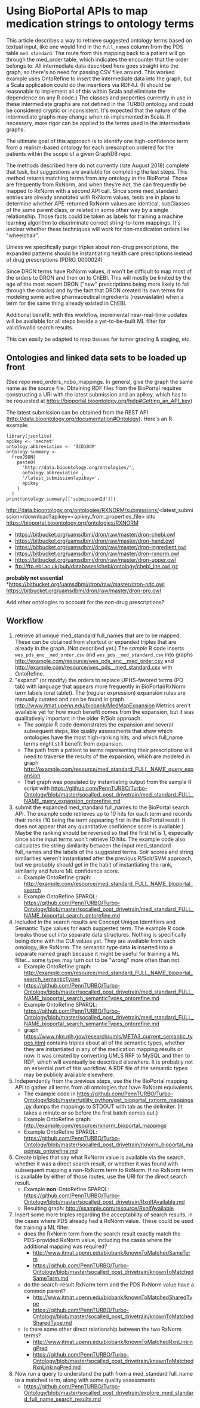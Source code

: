 # Using BioPortal APIs to map medication strings to ontology terms 

This article describes a way to retrieve suggested ontology terms based on textual input, like one would find in  the `full_name`s column from the PDS table `med_standard`.  The route from this mapping back to a patient will go through the med_order table, which indicates the encounter that the order belongs to.  All intermediate data described here goes straight into the graph, so there's no need for passing CSV files around. This worked example uses OntoRefine to insert the intermediate data into the graph, but a Scala application could do the insertions via RDF4J.  (It should be reasonable to implement all of this within Scala and eliminate the dependence on any R code.)  The classes and properties currently in use in these intermediate graphs are not defined in the TURBO ontology and could be considered cryptic or inconsistent.  It's expected that the nature of the intermediate graphs may change when re-implemented in Scala.  If necessary, more rigor can be applied to the terms used in the intermediate graphs.

The ultimate goal of this approach is to identify one high-confidence term from a realism-based ontology for each prescription ordered for the patients within the scope of a given GraphDB repo.

The methods described here do not currently (late August 2018) complete that task, but suggestions are available for completing the last steps.  This method returns matching terms from any ontology in the BioPortal.  Those are frequently from RxNorm, and when they're not, the can frequently be mapped to RxNorm with a second API call.  Since some med_standard entries are already annotated with RxNorm values, tests are in place to determine whether APE-returned RxNorm values are identical, subClasses of the same parent class, or related in some other way by a single relationship.  Those facts could be taken as labels for training a machine learning algorithm to discriminate  correct string-to-term mappings.  It's unclear whether these techniques will work for non-medication orders like "wheelchair".

Unless we specifically purge triples about non-drug prescriptions, the expanded patterns should be instantiating health care prescriptions instead of drug prescriptions (PDRO_0000024)

Since DRON terms have RxNorm values, it won't be difficult to map most of the orders to DRON and then on to ChEBI.  This will mostly be limited by the age of the most recent DRON ("new" prescriptions being more likely to fall through the cracks) and by the fact that DRON created its own terms for modeling some active pharmaceutical ingredients (rosuvastatin) when a term for the same thing already existed in ChEBI.

Additional benefit:  with this workflow, incremental near-real-time updates will be available for all steps beside a yet-to-be-built ML filter for valid/invalid search results.

This can easily be adapted to map tissues for tumor grading & staging, etc.


## Ontologies and linked data sets to be loaded up front

(See repo med_orders_ncbo_mappings.  In general, give the graph the same name as the source file.  Obtaining RDF files from the BioPortal requires constructing a URI with the latest submission and an apikey, which has to be requested at https://bioportal.bioontology.org/help#Getting_an_API_key)

The latest submission can be obtained from the REST API (http://data.bioontology.org/documentation#Ontology).  Here's an R example:

```
library(jsonlite)
apikey <- 'secret'
ontology.abbreviation <- 'ICD10CM'
ontology.summary <-
  fromJSON(
    paste0(
      'http://data.bioontology.org/ontologies/',
      ontology.abbreviation ,
      '/latest_submission?apikey=',
      apikey
    )
  )
print(ontology.summary[['submissionId']])
```

http://data.bioontology.org/ontologies/RXNORM/submissions/<latest_submission>/download?apikey=<apikey_from_properties_file> into https://bioportal.bioontology.org/ontologies/RXNORM

- https://bitbucket.org/uamsdbmi/dron/raw/master/dron-chebi.owl
- https://bitbucket.org/uamsdbmi/dron/raw/master/dron-hand.owl
- https://bitbucket.org/uamsdbmi/dron/raw/master/dron-ingredient.owl
- https://bitbucket.org/uamsdbmi/dron/raw/master/dron-rxnorm.owl
- https://bitbucket.org/uamsdbmi/dron/raw/master/dron-upper.owl
- ftp://ftp.ebi.ac.uk/pub/databases/chebi/ontology/chebi_lite.owl.gz

**probably not essential**
*https://bitbucket.org/uamsdbmi/dron/raw/master/dron-ndc.owl
https://bitbucket.org/uamsdbmi/dron/raw/master/dron-pro.owl

Add other ontologies to account for the non-drug prescriptions?

## Workflow

1. retrieve all unique med_standard full_names that are to be mapped.  These can be obtained from shortcut or expanded triples that are already in the graph.  (Not described yet.)  The *sample* R code inserts `wes_pds_enc__med_order.csv` and `wes_pds__med_standard.csv` into graphs http://example.com/resource/wes_pds_enc__med_order.csv and http://example.com/resource/wes_pds__med_standard.csv with OntoRefine.
2. "expand" (or modify) the orders to replace UPHS-favored terms (PO tab) with language that appears more frequently in BioPortal/RxNorm term labels (oral tablet).  The (regular expression) expansion rules are manually curated and can be found in graph http://www.itmat.upenn.edu/biobank/MedMapExpansion  Metrics aren't available yet for how much benefit comes from the expansion, but it was qualitatively important in the older R/Solr approach.  
    - The *sample* R code demonstrates the expansion and several subsequent steps, like quality assessments that show which ontologies have the most high-ranking hits, and which full_name terms might still benefit from expansion.
    - The path from a patient to terms representing their prescriptions will need to traverse the results of the expansion, which are modeled in graph http://example.com/resource/med_standard_FULL_NAME_query_expansion
    - That graph was populated by instantiating output from the sample R script with https://github.com/PennTURBO/Turbo-Ontology/blob/master/socalled_post_drivetrain/med_standard_FULL_NAME_query_expansion_ontorefine.md
3. submit the expanded med_standard full_names to the BioPortal search API.  The example code retrieves up to 10 hits for each term and records their ranks (10 being the term appearing first in the BioPortal result.  It does not appear that any quantitative confidence score is available.)  Maybe the ranking should be reversed so that the first hit is 1, especially since some input terms won't retrieve 10 hits.  The example code also calculates the string similarity between the input med_standard full_names and the labels of the suggested terms.  Solr scores and string similarities weren't instantiated after the previous R/Solr/SVM approach, but we probably should get in the habit of instantiating the rank, similarity and future ML confidence score.
     - Example OntoRefine graph:  http://example.com/resource/med_standard_FULL_NAME_bioportal_search 
     - Example OntoRefine SPARQL: https://github.com/PennTURBO/Turbo-Ontology/blob/master/socalled_post_drivetrain/med_standard_FULL_NAME_bioportal_search_ontorefine.md
4.  Included in the search results are Concept Unique Identifiers and Semantic Type values for each suggested term.  The example R code breaks those out into separate data structures.  Nothing is specifically being done with the CUI values yet.  They are available from each ontology, like RxNorm. The semantic type data **is** inserted into a separate named graph because it might be useful for training a ML filter... some types may turn out to be "wrong" more often than not.
    - Example OntoRefine graph:  http://example.com/resource/med_standard_FULL_NAME_bioportal_search_semanticTypes
    - https://github.com/PennTURBO/Turbo-Ontology/blob/master/socalled_post_drivetrain/med_standard_FULL_NAME_bioportal_search_semanticTypes_ontorefine.md
    - Example OntoRefine SPARQL: https://github.com/PennTURBO/Turbo-Ontology/blob/master/socalled_post_drivetrain/med_standard_FULL_NAME_bioportal_search_semanticTypes_ontorefine.md
    - graph https://www.nlm.nih.gov/research/umls/META3_current_semantic_types.html contains triples about all of the semantic types, whether they are instantiated in any of the medication mapping results or now.  It was created by converting UMLS RRF to MySQL and then to RDF, which will eventually be described elsewhere.  It is probably not an essential part of this workflow.  A RDF file of the semantic types may be publicly available elsewhere.
4. Independently from the previous steps, use the the BioPortal mapping API to gather all terms from all ontologies that have RxNorm equivalents.  
    - The example code in https://github.com/PennTURBO/Turbo-Ontology/blob/master/utility_python/get_bioportal_rxnorm_mappings.py dumps the mappings to STDOUT with tab as the delimiter.  (It takes a minute or so before the first batch comes out.)  
    - Example OntoRefine graph:  http://example.com/resource/rxnorm_bioportal_mappings  
    - Example OntoRefine SPARQL: https://github.com/PennTURBO/Turbo-Ontology/blob/master/socalled_post_drivetrain/rxnorm_bioportal_mappings_ontorefine.md
1. Create triples that say what RxNorm value is available via the search, whether it was a direct search result, or whether it was found with subsequent mapping a non-RxNorm term to RxNorm.  If no RxNorm term is available by either of those routes, use the URI for the direct search result.
    - Example **non**-OntoRefine SPARQL: https://github.com/PennTURBO/Turbo-Ontology/blob/master/socalled_post_drivetrain/RxnIfAvailable.md
    - Resulting graph: http://example.com/resource/RxnIfAvailable
1. Insert some more triples regarding the acceptability of search results, in the cases where PDS already had a RxNorm value.  These could be used for training a ML filter.
    - does the RxNorm term from the search result exactly match the PDS-provided RxNorm value, including the cases where the additional mapping was required?
        - http://www.itmat.upenn.edu/biobank/knownToMatchedSameTerm
        - https://github.com/PennTURBO/Turbo-Ontology/blob/master/socalled_post_drivetrain/knownToMatchedSameTerm.md
    - do the search-result RxNorm term and the PDS RxNorm value have a common parent?
        - http://www.itmat.upenn.edu/biobank/knownToMatchedSharedType
        - https://github.com/PennTURBO/Turbo-Ontology/blob/master/socalled_post_drivetrain/knownToMatchedSharedType.md
    - is there some other direct relationship between the two RxNorm terms?
        - http://www.itmat.upenn.edu/biobank/knownToMatchedRxnLinkingPred
        - https://github.com/PennTURBO/Turbo-Ontology/blob/master/socalled_post_drivetrain/knownToMatchedRxnLinkingPred.md
1. Now run a query to understand the path from a med_standard full_name to a matched term, along with some quality assessments
    - https://github.com/PennTURBO/Turbo-Ontology/blob/master/socalled_post_drivetrain/explore_med_standard_full_name_search_results.md


